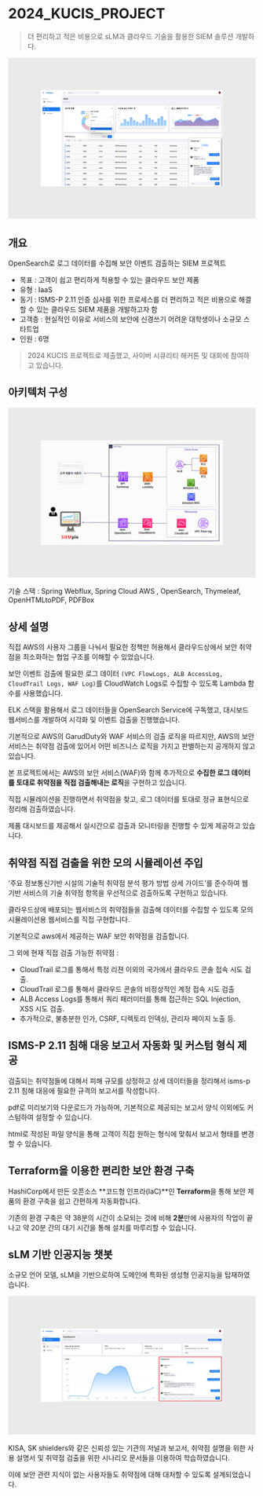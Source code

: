 # 2024_KUCIS_PROJECT

> 더 편리하고 적은 비용으로 sLM과 클라우드 기술을 활용한 SIEM 솔루션  개발하다.

<img src="https://github.com/CERT-IS/2024_KUCIS_PROJECT/blob/main/img/Dashboard.png?raw=true">

## 개요
OpenSearch로 로그 데이터를 수집해 보안 이벤트 검출하는 SIEM 프로젝트

- 목표 : 고객이 쉽고 편리하게 적용할 수 있는 클라우드 보안 제품
- 유형 : IaaS
- 동기 : ISMS-P 2.11 인증 심사를 위한 프로세스를 더 편리하고 적은 비용으로 해결할 수 있는 클라우드 SIEM 제품을 개발하고자 함
- 고객층 : 현실적인 이유로 서비스의 보안에 신경쓰기 어려운 대학생이나 소규모 스타트업
- 인원 : 6명

> 2024 KUCIS 프로젝트로 제출했고, 사이버 시큐리티 해커톤  및 대회에 참여하고 있습니다.

## 아키텍처 구성

<img src="https://github.com/CERT-IS/2024_KUCIS_PROJECT/blob/main/img/Architecture.png?raw=true"> 

기술 스택 : Spring Webflux, Spring Cloud AWS , OpenSearch, Thymeleaf, OpenHTMLtoPDF, PDFBox

## 상세 설명

직접 AWS의 사용자 그룹을 나눠서 필요한 정책만 허용해서 클라우드상에서 보안 취약점을 최소화하는 협업 구조를 이해할 수 있었습니다.

보안 이벤트 검출에 필요한 로그 데이터 `(VPC FlowLogs, ALB AccessLog, CloudTrail Logs, WAF Log)`를 CloudWatch Logs로 수집할 수 있도록 Lambda 함수를 사용했습니다.

ELK 스택을 활용해서 로그 데이터들을 OpenSearch Service에 구독했고, 대시보드 웹서비스를 개발하여 시각화 및 이벤트 검출을 진행했습니다.

기본적으로 AWS의 GarudDuty와 WAF 서비스의 검출 로직을 따르지만, AWS의 보안 서비스는 취약점 검출에 있어서 어떤 비즈니스 로직을 가지고 판별하는지 공개하지 않고 있습니다.

본 프로젝트에서는 AWS의 보안 서비스(WAF)와 함께 추가적으로 **수집한 로그 데이터를 토대로 취약점을 직접 검출해내는 로직**을 구현하고 있습니다.

직접 시뮬레이션을 진행하면서 취약점을 찾고, 로그 데이터를 토대로 정규 표현식으로 정리해 검출하였습니다.

제품 대시보드를 제공해서 실시간으로 검출과 모니터링을 진행할 수 있게 제공하고 있습니다.

## 취약점 직접 검출을 위한 모의 시뮬레이션 주입

‘주요 정보통신기반 시설의 기술적 취약점 분석 평가 방법 상세 가이드’를 준수하여 웹 기반 서비스의 기술 취약점 항목을 우선적으로 검출하도록 구현하고 있습니다.

클라우드상에 배포되는 웹서비스의 취약점들을 검출해 데이터를 수집할 수 있도록 모의 시뮬레이션용 웹서비스를 직접 구현합니다.

기본적으로 aws에서 제공하는 WAF 보안 취약점을 검출합니다.

그 외에 현재 직접 검출 가능한 취약점 :

- CloudTrail 로그를 통해서 특정 리젼 이외의 국가에서 클라우드 콘솔 접속 시도 검출.
- CloudTrail 로그를 통해서 클라우드 콘솔의 비정상적인 계정 접속 시도 검출
- ALB Access Logs를 통해서 쿼리 패러미터를 통해 접근하는 SQL Injection, XSS 시도 검출.
- 추가적으로, 불충분한 인가, CSRF, 디렉토리 인덱싱, 관리자 페이지 노출 등.

## ISMS-P 2.11 침해 대응 보고서 자동화 및 커스텀 형식 제공

검출되는 취약점들에 대해서 피해 규모를 상정하고 상세 데이터들을 정리해서 isms-p 2.11 침해 대응에 필요한 규격의 보고서를 작성합니다.

pdf로 미리보기와 다운로드가 가능하며, 기본적으로 제공되는 보고서 양식 이외에도 커스텀하여 설정할 수 있습니다.

html로 작성된 파일 양식을 통해 고객이 직접 원하는 형식에 맞춰서 보고서 형태를 변경할 수 있습니다.

## Terraform을 이용한 편리한 보안 환경 구축

HashiCorp에서 만든 오픈소스 **코드형 인프라(IaC)**인 **Terraform**을 통해 보안 제품의 환경 구축을 쉽고 간편하게 자동화합니다.

기존의 환경 구축은 약 38분의 시간이 소모되는 것에 비해 **2분**만에 사용자의 작업이 끝나고 약 20분 간의 대기 시간을 통해 설치를 마루리할 수 있습니다.

##  sLM 기반 인공지능 챗봇

소규모 언어 모델, sLM을 기반으로하여 도메인에 특화된 생성형 인공지능을 탑재하였습니다.

<img src="https://github.com/CERT-IS/2024_KUCIS_PROJECT/blob/main/img/sLM%20Chatbot.png?raw=true">

KISA, SK shielders와 같은 신뢰성 있는 기관의 저널과 보고서, 취약점 설명을 위한 사용 설명서 및 취약점 검출을 위한 시나리오 문서들을 이용하여 학습하였습니다.

이에 보안 관련 지식이 없는 사용자들도 취약점에 대해 대처할 수 있도록 설계되었습니다.
